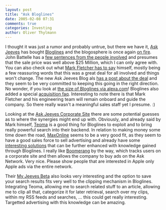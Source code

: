 ```yaml
---
layout: post
title: "Ask Bloglines"
date: 2005-02-08 07:31
comments: true
categories: Investing
author: Oliver Thylmann
---
```







I thought it was just a rumor and probably untrue, but there we have it, [Ask Jeeves](http://www.ask.com/) has bought [Bloglines](http://www.bloglines.com/) and the blogosphere is once again [on fire](http://www.technorati.com/cosmos/search.html?rank=&amp;url=Ask+Jeeves+buys+Bloglines). John Battelle has a [few sentences from the people involved](http://battellemedia.com/archives/001245.php) and presumes that the sale price was well above $25 Million, which I can only agree with. You can also check out what [Mark Fletcher has to say](http://www.wingedpig.com/archives/000191.html) himself, mostly being a few reassuring words that this was a great deal for all involved and things won't change. The new Ask Jeeves Blog als [has a post about the deal](http://blog.ask.com/2005/02/welcome_bloglin.html) and they seem to be very committed to keeping this going in the right direction. No wonder, if you look at [the size of Bloglines via alexa.com](www.alexa.com/data/details/main?q=&amp;url=http://bloglines.com)! Bloglines also added a special [acquisition faq](http://www.bloglines.com/help/acquisition_faq). Interesting to note there is that Mark Fletcher and his engineering team will remain onboard and guide the company. So there really wasn't a meaningful sales staff yet I presume. :)

Looking at the [Ask Jeeves Corporate Site](http://sp.ask.com/docs/jeevesinc/default.htm) there are some potential guesses as to where the synergies might end up with. Obviously, and already said by Mark himself, [Teoma](http://www.teoma.com/) is a good thing for Bloglines to exploit and to bring really powerful search into their backend. In relation to making money some time down the road, [MaxOnline](http://www.maxonline.com/) seems to be a very good fit, as they seem to have a good sales force to sell advertising and already have some [interesting solutions](http://www.maxonline.com/advertising_solutions/index.php) that can be further enhanced with knowledge gained through Bloglines. I really like [Boomerang](http://www.maxonline.com/advertising_solutions/boomerang.php) by the way, which tracks users on a corporate site and then allows the company to buy ads on the Ask Network. Very nice. Please show people that are interested in Apple only Apple ads via the entire network.

Their [My Jeeves Beta](http://sp.ask.com/docs/mj/tour2.htm) also looks very interesting and the option to save your search results fits very well to the clipping mechanism in Bloglines. Integrating Teoma, allowing me to search related stuff to an article, allowing me to clip all that, categorize it for later retrieval, search over my clips, within my RSS feeds and searches, ... this could get really interesting. Targetted advertising with this knowledge can be amazing.


